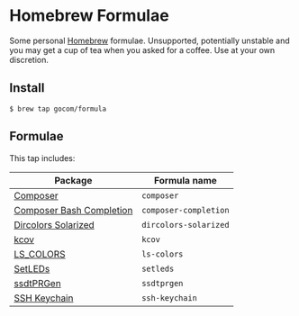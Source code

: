 Homebrew Formulae
=====

Some personal [Homebrew](https://brew.sh) formulae. Unsupported, potentially unstable and you may get a cup of tea when you asked for a coffee. Use at your own discretion.

Install
-----

```shell
$ brew tap gocom/formula
```

Formulae
-----

This tap includes:

| Package | Formula name |
| ------- | ------------ |
| [Composer](https://github.com/composer/composer) | `composer` |
| [Composer Bash Completion](https://github.com/iArren/composer-bash-completion) | `composer-completion` |
| [Dircolors Solarized](https://github.com/seebi/dircolors-solarized) | `dircolors-solarized` |
| [kcov](https://github.com/SimonKagstrom/kcov) | `kcov` |
| [LS_COLORS](https://github.com/trapd00r/LS_COLORS) | `ls-colors` |
| [SetLEDs](https://github.com/damieng/setledsmac) | `setleds` |
| [ssdtPRGen](https://github.com/Piker-Alpha/ssdtPRGen.sh) | `ssdtprgen` |
| [SSH Keychain](https://github.com/jirsbek/SSH-keys-in-macOS-Sierra-keychain) | `ssh-keychain` |
